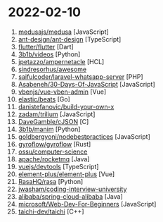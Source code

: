 # 2022-02-10

1. [medusajs/medusa](https://github.com/medusajs/medusa "The open-source Shopify alternative ⚡️") [JavaScript]
2. [ant-design/ant-design](https://github.com/ant-design/ant-design "An enterprise-class UI design language and React UI library") [TypeScript]
3. [flutter/flutter](https://github.com/flutter/flutter "Flutter makes it easy and fast to build beautiful apps for mobile and beyond") [Dart]
4. [3b1b/videos](https://github.com/3b1b/videos "Code for the manim-generated scenes used in 3blue1brown videos") [Python]
5. [jpetazzo/ampernetacle](https://github.com/jpetazzo/ampernetacle "") [HCL]
6. [sindresorhus/awesome](https://github.com/sindresorhus/awesome "😎 Awesome lists about all kinds of interesting topics") 
7. [saifulcoder/laravel-whatsapp-server](https://github.com/saifulcoder/laravel-whatsapp-server "Simple RESTful WhatsApp API with Laravel 8") [PHP]
8. [Asabeneh/30-Days-Of-JavaScript](https://github.com/Asabeneh/30-Days-Of-JavaScript "30 days of JavaScript programming challenge is a step-by-step guide to learn JavaScript programming language in 30 days. This challenge may take more than 100 days, please just follow your own pace.") [JavaScript]
9. [vbenjs/vue-vben-admin](https://github.com/vbenjs/vue-vben-admin "A modern vue admin. It is based on Vue3, vite and TypeScript. It's fast！") [Vue]
10. [elastic/beats](https://github.com/elastic/beats "🐠 Beats - Lightweight shippers for Elasticsearch & Logstash") [Go]
11. [danistefanovic/build-your-own-x](https://github.com/danistefanovic/build-your-own-x "🤓 Build your own (insert technology here)") 
12. [zadam/trilium](https://github.com/zadam/trilium "Build your personal knowledge base with Trilium Notes") [JavaScript]
13. [DaveGamble/cJSON](https://github.com/DaveGamble/cJSON "Ultralightweight JSON parser in ANSI C") [C]
14. [3b1b/manim](https://github.com/3b1b/manim "Animation engine for explanatory math videos") [Python]
15. [goldbergyoni/nodebestpractices](https://github.com/goldbergyoni/nodebestpractices "✅ The Node.js best practices list (January 2022)") [JavaScript]
16. [gyroflow/gyroflow](https://github.com/gyroflow/gyroflow "Video stabilization using gyroscope data") [Rust]
17. [ossu/computer-science](https://github.com/ossu/computer-science "🎓 Path to a free self-taught education in Computer Science!") 
18. [apache/rocketmq](https://github.com/apache/rocketmq "Mirror of Apache RocketMQ") [Java]
19. [vuejs/devtools](https://github.com/vuejs/devtools "⚙️ Browser devtools extension for debugging Vue.js applications.") [TypeScript]
20. [element-plus/element-plus](https://github.com/element-plus/element-plus "🎉 A Vue.js 3 UI Library made by Element team") [Vue]
21. [RasaHQ/rasa](https://github.com/RasaHQ/rasa "💬 Open source machine learning framework to automate text- and voice-based conversations: NLU, dialogue management, connect to Slack, Facebook, and more - Create chatbots and voice assistants") [Python]
22. [jwasham/coding-interview-university](https://github.com/jwasham/coding-interview-university "A complete computer science study plan to become a software engineer.") 
23. [alibaba/spring-cloud-alibaba](https://github.com/alibaba/spring-cloud-alibaba "Spring Cloud Alibaba provides a one-stop solution for application development for the distributed solutions of Alibaba middleware.") [Java]
24. [microsoft/Web-Dev-For-Beginners](https://github.com/microsoft/Web-Dev-For-Beginners "24 Lessons, 12 Weeks, Get Started as a Web Developer") [JavaScript]
25. [taichi-dev/taichi](https://github.com/taichi-dev/taichi "Productive & portable high-performance programming in Python.") [C++]
